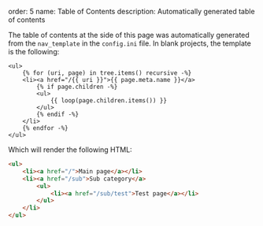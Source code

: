 order: 5
name: Table of Contents
description: Automatically generated table of contents

The table of contents at the side of this page was automatically generated from the `nav_template` in the `config.ini` file.
In blank projects, the template is the following:
```jinja
<ul>
    {% for (uri, page) in tree.items() recursive -%}
    <li><a href="/{{ uri }}">{{ page.meta.name }}</a>
        {% if page.children -%}
        <ul>
            {{ loop(page.children.items()) }}
        </ul>
        {% endif -%}
    </li>
    {% endfor -%}
</ul>
```

Which will render the following HTML:
```html
<ul>
    <li><a href="/">Main page</a></li>
    <li><a href="/sub">Sub category</a>
        <ul>
            <li><a href="/sub/test">Test page</a></li>
        </ul>
    </li>
</ul>
```
